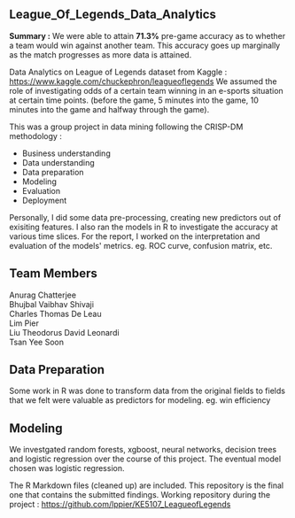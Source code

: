 ## League_Of_Legends_Data_Analytics

**Summary :** We were able to attain **71.3%** pre-game accuracy as to whether a team would win against another team. This accuracy goes up marginally as the match progresses as more data is attained. 

Data Analytics on League of Legends dataset from Kaggle : https://www.kaggle.com/chuckephron/leagueoflegends
We assumed the role of investigating odds of a certain team winning in an e-sports situation at certain time points. (before the game, 5 minutes into the game, 10 minutes into the game and halfway through the game). 

This was a group project in data mining following the CRISP-DM methodology :
- Business understanding
- Data understanding
- Data preparation
- Modeling
- Evaluation
- Deployment

Personally, I did some data pre-processing, creating new predictors out of exisiting features. I also ran the models in R to investigate the accuracy at various time slices. For the report, I worked on the interpretation and evaluation of the models' metrics. eg. ROC curve, confusion matrix, etc.

## Team Members
Anurag Chatterjee                     
Bhujbal Vaibhav Shivaji              
Charles Thomas De Leau            
Lim Pier                                       
Liu Theodorus David Leonardi  
Tsan Yee Soon                             

## Data Preparation
Some work in R was done to transform data from the original fields to fields that we felt were valuable as predictors for modeling. eg. win efficiency

## Modeling
We investgated random forests, xgboost, neural networks, decision trees and logistic regression over the course of this project. The eventual model chosen was logistic regression.

The R Markdown files (cleaned up) are included. This repository is the final one that contains the submitted findings.
Working repository during the project : https://github.com/lppier/KE5107_LeagueofLegends
